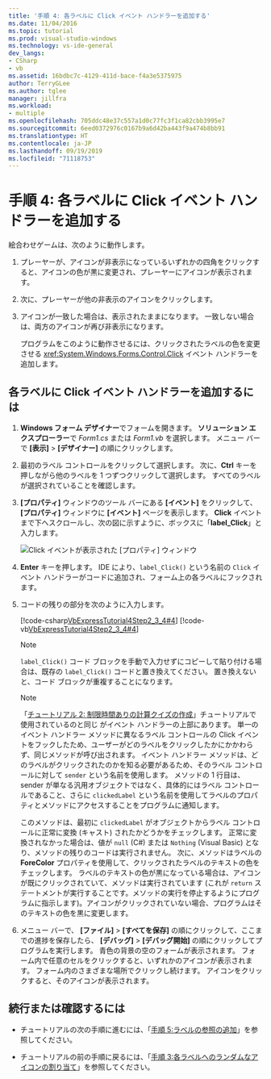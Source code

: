 ```yaml
---
title: '手順 4: 各ラベルに Click イベント ハンドラーを追加する'
ms.date: 11/04/2016
ms.topic: tutorial
ms.prod: visual-studio-windows
ms.technology: vs-ide-general
dev_langs:
- CSharp
- vb
ms.assetid: 16bdbc7c-4129-411d-bace-f4a3e5375975
author: TerryGLee
ms.author: tglee
manager: jillfra
ms.workload:
- multiple
ms.openlocfilehash: 705ddc48e37c557a1d0c77fc3f1ca82cbb3995e7
ms.sourcegitcommit: 6eed0372976c0167b9a6d42ba443f9a474b8bb91
ms.translationtype: HT
ms.contentlocale: ja-JP
ms.lasthandoff: 09/19/2019
ms.locfileid: "71118753"
---
```

# <a name="step-4-add-a-click-event-handler-to-each-label"></a>手順 4: 各ラベルに Click イベント ハンドラーを追加する

絵合わせゲームは、次のように動作します。

1. プレーヤーが、アイコンが非表示になっているいずれかの四角をクリックすると、アイコンの色が黒に変更され、プレーヤーにアイコンが表示されます。

2. 次に、プレーヤーが他の非表示のアイコンをクリックします。

3. アイコンが一致した場合は、表示されたままになります。 一致しない場合は、両方のアイコンが再び非表示になります。

   プログラムをこのように動作させるには、クリックされたラベルの色を変更させる <xref:System.Windows.Forms.Control.Click> イベント ハンドラーを追加します。

## <a name="to-add-a-click-event-handler-to-each-label"></a>各ラベルに Click イベント ハンドラーを追加するには

1. **Windows フォーム デザイナー**でフォームを開きます。 **ソリューション エクスプローラー**で *Form1.cs* または *Form1.vb* を選択します。 メニュー バーで **[表示]**  >  **[デザイナー]** の順にクリックします。

2. 最初のラベル コントロールをクリックして選択します。 次に、**Ctrl** キーを押しながら他のラベルを 1 つずつクリックして選択します。 すべてのラベルが選択されていることを確認します。

3. **[プロパティ]** ウィンドウのツール バーにある **[イベント]** をクリックして、 **[プロパティ]** ウィンドウに **[イベント]** ページを表示します。 **Click** イベントまで下へスクロールし、次の図に示すように、ボックスに「**label_Click**」と入力します。

     ![Click イベントが表示された [プロパティ] ウィンドウ](../ide/media/express_labelclick.png)

4. **Enter** キーを押します。 IDE により、`label_Click()` という名前の `Click` イベント ハンドラーがコードに追加され、フォーム上の各ラベルにフックされます。

5. コードの残りの部分を次のように入力します。

     [!code-csharp[VbExpressTutorial4Step2_3_4#4](../ide/codesnippet/CSharp/step-4-add-a-click-event-handler-to-each-label_1.cs)]
     [!code-vb[VbExpressTutorial4Step2_3_4#4](../ide/codesnippet/VisualBasic/step-4-add-a-click-event-handler-to-each-label_1.vb)]

    > [!NOTE]
    > `label_Click()` コード ブロックを手動で入力せずにコピーして貼り付ける場合は、既存の `label_Click()` コードと置き換えてください。 置き換えないと、コード ブロックが重複することになります。

    > [!NOTE]
    > 「[チュートリアル 2: 制限時間ありの計算クイズの作成](../ide/tutorial-2-create-a-timed-math-quiz.md)」チュートリアルで使用されているのと同じ  がイベント ハンドラーの上部にあります。 単一のイベント ハンドラー メソッドに異なるラベル コントロールの Click イベントをフックしたため、ユーザーがどのラベルをクリックしたかにかかわらず、同じメソッドが呼び出されます。 イベント ハンドラー メソッドは、どのラベルがクリックされたのかを知る必要があるため、そのラベル コントロールに対して `sender` という名前を使用します。 メソッドの 1 行目は、sender が単なる汎用オブジェクトではなく、具体的にはラベル コントロールであること、さらに `clickedLabel` という名前を使用してラベルのプロパティとメソッドにアクセスすることをプログラムに通知します。

     このメソッドは、最初に `clickedLabel` がオブジェクトからラベル コントロールに正常に変換 (キャスト) されたかどうかをチェックします。 正常に変換されなかった場合は、値が `null` (C#) または `Nothing` (Visual Basic) となり、メソッドの残りのコードは実行されません。 次に、メソッドはラベルの **ForeColor** プロパティを使用して、クリックされたラベルのテキストの色をチェックします。 ラベルのテキストの色が黒になっている場合は、アイコンが既にクリックされていて、メソッドは実行されています (これが `return` ステートメントが実行することです。メソッドの実行を停止するようにプログラムに指示します)。アイコンがクリックされていない場合、プログラムはそのテキストの色を黒に変更します。

6. メニュー バーで、 **[ファイル]**  >  **[すべてを保存]** の順にクリックして、ここまでの進捗を保存したら、 **[デバッグ]**  >  **[デバッグ開始]** の順にクリックしてプログラムを実行します。 青色の背景の空のフォームが表示されます。 フォーム内で任意のセルをクリックすると、いずれかのアイコンが表示されます。 フォーム内のさまざまな場所でクリックし続けます。 アイコンをクリックすると、そのアイコンが表示されます。

## <a name="to-continue-or-review"></a>続行または確認するには

- チュートリアルの次の手順に進むには、「[手順 5:ラベルの参照の追加](../ide/step-5-add-label-references.md)」を参照してください。

- チュートリアルの前の手順に戻るには、「[手順 3:各ラベルへのランダムなアイコンの割り当て](../ide/step-3-assign-a-random-icon-to-each-label.md)」を参照してください。
